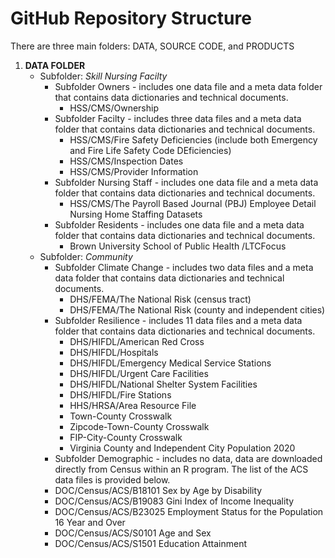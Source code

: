 # GitHub Repository Structure
There are three main folders: DATA, SOURCE CODE, and PRODUCTS
1. **DATA FOLDER**
   - Subfolder: *Skill Nursing Facilty*
     - Subfolder Owners - includes one data file and a meta data folder that contains data dictionaries and technical documents.
       - HSS/CMS/Ownership
     - Subfolder Facilty - includes three data files and a meta data folder that contains data dictionaries and technical documents.
       - HSS/CMS/Fire Safety Deficiencies (include both Emergency and Fire Life Safety Code DEficiencies)
       - HSS/CMS/Inspection Dates
       - HSS/CMS/Provider Information 
     - Subfolder Nursing Staff - includes one data file and a meta data folder that contains data dictionaries and technical documents.
       - HSS/CMS/The Payroll Based Journal (PBJ) Employee Detail Nursing Home Staffing Datasets
     - Subfolder Residents - includes one data file and a meta data folder that contains data dictionaries and technical documents.
       - Brown University School of Public Health /LTCFocus
   - Subfolder: *Community*
     - Subfolder Climate Change - includes two data files and a meta data folder that contains data dictionaries and technical documents.
       - DHS/FEMA/The National Risk (census tract)
       - DHS/FEMA/The National Risk (county and independent cities)
     - Subfolder Resilience - includes 11 data files and a meta data folder that contains data dictionaries and technical documents.
       - DHS/HIFDL/American Red Cross
       - DHS/HIFDL/Hospitals
       - DHS/HIFDL/Emergency Medical Service Stations
       - DHS/HIFDL/Urgent Care Facilities
       - DHS/HIFDL/National Shelter System Facilities
       - DHS/HIFDL/Fire Stations
       - HHS/HRSA/Area Resource File
       - Town-County Crosswalk
       - Zipcode-Town-County Crosswalk
       - FIP-City-County Crosswalk
       - Virginia County and Independent City Population 2020
      - Subfolder Demographic - includes no data, data are downloaded directly from Census within an R program. The list of the ACS data files is provided below. 
       - DOC/Census/ACS/B18101 Sex by Age by Disability
       - DOC/Census/ACS/B19083 Gini Index of Income Inequality
       - DOC/Census/ACS/B23025 Employment Status for the Population 16 Year and Over
       - DOC/Census/ACS/S0101 Age and Sex
       - DOC/Census/ACS/S1501 Education Attainment
